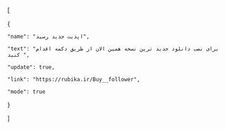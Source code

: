 [

  {

    "name": "اپدیت جدید رسید",

    "text": "برای نصب دانلود جدید ترین نسخه همین الان از طریق دکمه اقدام کنید ",

    "update": true,

    "link": "https://rubika.ir/Buy__follower",

    "mode": true

  }

]
